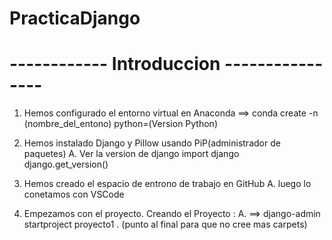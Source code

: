 # PracticaDjango

# ------------ Introduccion ----------------
1. Hemos configurado el entorno virtual en Anaconda
    ==> conda create -n (nombre_del_entono) python=(Version Python)

2. Hemos instalado Django y Pillow usando PiP(administrador de paquetes)
    A. Ver la version de django 
        import django
        django.get_version()

3. Hemos creado el espacio de entrono de trabajo en GitHub
    A. luego lo conetamos con VSCode

4. Empezamos con el proyecto. Creando el Proyecto : 
    A. ==> django-admin startproject proyecto1 . (punto al final para que no cree mas carpets)
